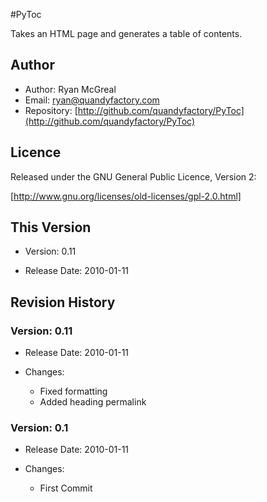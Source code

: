 #PyToc

Takes an HTML page and generates a table of contents.

## Author

* Author: Ryan McGreal
* Email: [ryan@quandyfactory.com](mailto:ryan@quandyfactory.com)
* Repository: [http://github.com/quandyfactory/PyToc](http://github.com/quandyfactory/PyToc)

## Licence

Released under the GNU General Public Licence, Version 2:

[http://www.gnu.org/licenses/old-licenses/gpl-2.0.html]

## This Version

* Version: 0.11

* Release Date: 2010-01-11

## Revision History

### Version: 0.11

* Release Date: 2010-01-11

* Changes:

    * Fixed formatting
    * Added heading permalink
    
### Version: 0.1

* Release Date: 2010-01-11

* Changes:

    * First Commit
    
